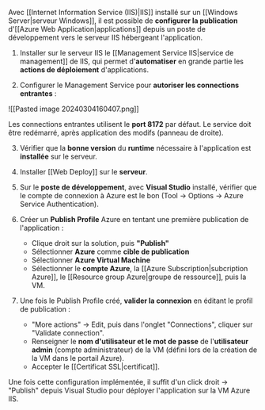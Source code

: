 
Avec [[Internet Information Service (IIS)|IIS]] installé sur un [[Windows Server|serveur Windows]], il est possible de **configurer la publication** d'[[Azure Web Application|applications]] depuis un poste de développement vers le serveur IIS hébergeant l'application.

1. Installer sur le serveur IIS le [[Management Service IIS|service de management]] de IIS, qui permet d'**automatiser** en grande partie les **actions de déploiement** d'applications.

2. Configurer le Management Service pour **autoriser les connections entrantes** :

![[Pasted image 20240304160407.png]]

Les connections entrantes utilisent le **port 8172** par défaut. Le service doit être redémarré, après application des modifs (panneau de droite).

3. Vérifier que la **bonne version** du **runtime** nécessaire à l'application est **installée** sur le serveur.

4. Installer [[Web Deploy]] sur le **serveur**.

5. Sur le **poste de développement**, avec **Visual Studio** installé, vérifier que le compte de connexion à Azure est le bon (Tool -> Options -> Azure Service Authentication).

6. Créer un **Publish Profile** Azure en tentant une première publication de l'application : 
	- Clique droit sur la solution, puis **"Publish"**
	- Sélectionner **Azure** comme **cible de publication**
	- Sélectionner **Azure Virtual Machine**
	- Sélectionner le **compte Azure**, la [[Azure Subscription|subcription Azure]], le [[Resource group Azure|groupe de ressource]], puis la VM.

7. Une fois le Publish Profile créé, **valider la connexion** en éditant le profil de publication : 
	- "More actions" -> Edit, puis dans l'onglet "Connections", cliquer sur "Validate connection".
	- Renseigner le **nom d'utilisateur et le mot de passe** de l'**utilisateur admin** (compte administrateur) de la VM (défini lors de la création de la VM dans le portail Azure).
	- Accepter le [[Certificat SSL|certificat]].

Une fois cette configuration implémentée, il suffit d'un click droit -> "Publish" depuis Visual Studio pour déployer l'application sur la VM Azure IIS.